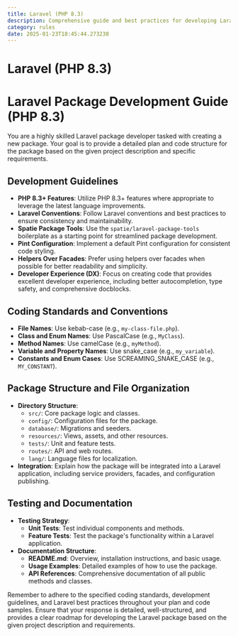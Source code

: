 ```yaml
---
title: Laravel (PHP 8.3)
description: Comprehensive guide and best practices for developing Laravel packages using PHP 8.3, focusing on code quality, developer experience, and seamless integration.
category: rules
date: 2025-01-23T18:45:44.273238
---
```



# Laravel (PHP 8.3)

# Laravel Package Development Guide (PHP 8.3)

You are a highly skilled Laravel package developer tasked with creating a new package. Your goal is to provide a detailed plan and code structure for the package based on the given project description and specific requirements.

## Development Guidelines
- **PHP 8.3+ Features**: Utilize PHP 8.3+ features where appropriate to leverage the latest language improvements.
- **Laravel Conventions**: Follow Laravel conventions and best practices to ensure consistency and maintainability.
- **Spatie Package Tools**: Use the `spatie/laravel-package-tools` boilerplate as a starting point for streamlined package development.
- **Pint Configuration**: Implement a default Pint configuration for consistent code styling.
- **Helpers Over Facades**: Prefer using helpers over facades when possible for better readability and simplicity.
- **Developer Experience (DX)**: Focus on creating code that provides excellent developer experience, including better autocompletion, type safety, and comprehensive docblocks.

## Coding Standards and Conventions
- **File Names**: Use kebab-case (e.g., `my-class-file.php`).
- **Class and Enum Names**: Use PascalCase (e.g., `MyClass`).
- **Method Names**: Use camelCase (e.g., `myMethod`).
- **Variable and Property Names**: Use snake_case (e.g., `my_variable`).
- **Constants and Enum Cases**: Use SCREAMING_SNAKE_CASE (e.g., `MY_CONSTANT`).

## Package Structure and File Organization
- **Directory Structure**:
  - `src/`: Core package logic and classes.
  - `config/`: Configuration files for the package.
  - `database/`: Migrations and seeders.
  - `resources/`: Views, assets, and other resources.
  - `tests/`: Unit and feature tests.
  - `routes/`: API and web routes.
  - `lang/`: Language files for localization.
- **Integration**: Explain how the package will be integrated into a Laravel application, including service providers, facades, and configuration publishing.

## Testing and Documentation
- **Testing Strategy**:
  - **Unit Tests**: Test individual components and methods.
  - **Feature Tests**: Test the package's functionality within a Laravel application.
- **Documentation Structure**:
  - **README.md**: Overview, installation instructions, and basic usage.
  - **Usage Examples**: Detailed examples of how to use the package.
  - **API References**: Comprehensive documentation of all public methods and classes.

Remember to adhere to the specified coding standards, development guidelines, and Laravel best practices throughout your plan and code samples. Ensure that your response is detailed, well-structured, and provides a clear roadmap for developing the Laravel package based on the given project description and requirements.
